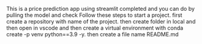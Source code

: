 This is a price prediction app using streamlit completed and you can do by pulling the model and check 
Follow these steps to start a project. first create a repository with name of the project. then create folder in local and then open in
vscode and then create a virtual environment with conda create -p venv python==3.9 -y. then create a file name README.md
